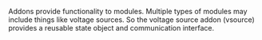 Addons provide functionality to modules. Multiple types of modules may include things like voltage sources. So the voltage source addon (vsource) provides a reusable state object and communication interface. 